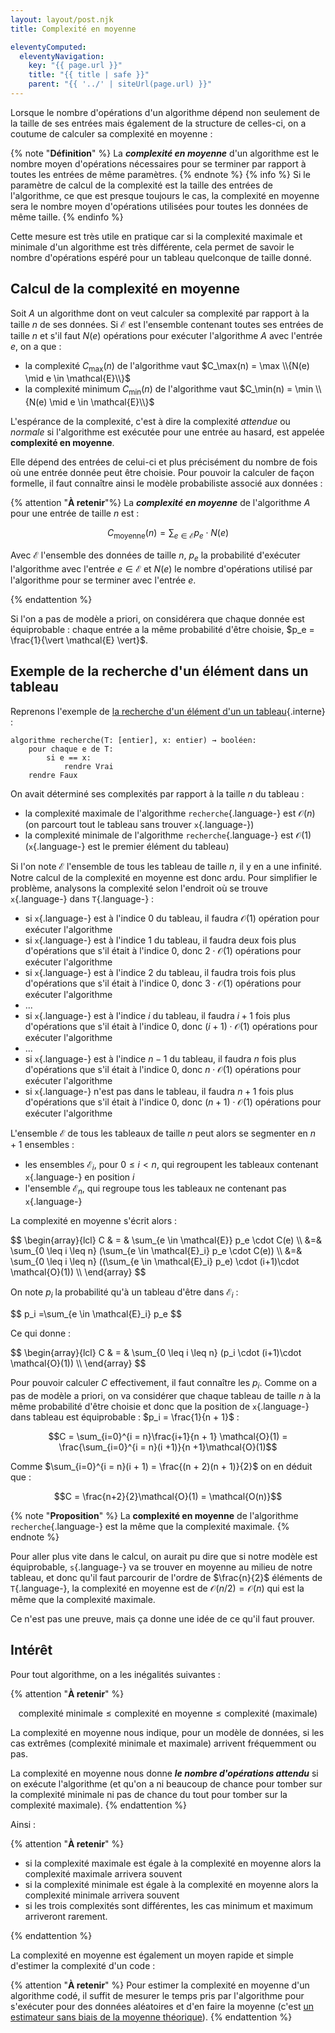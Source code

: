 ```yaml
---
layout: layout/post.njk 
title: Complexité en moyenne

eleventyComputed:
  eleventyNavigation:
    key: "{{ page.url }}"
    title: "{{ title | safe }}"
    parent: "{{ '../' | siteUrl(page.url) }}"
---
```


Lorsque le nombre d'opérations d'un algorithme dépend non seulement de la taille de ses entrées mais également de la structure de celles-ci, on a coutume de calculer sa complexité en moyenne :

{% note "**Définition**" %}
La ***complexité en moyenne*** d'un algorithme est le nombre moyen d'opérations nécessaires pour se terminer par rapport à toutes les entrées de même paramètres.
{% endnote %}
{% info %}
Si le paramètre de calcul de la complexité est la taille des entrées de l'algorithme, ce que est presque toujours le cas, la complexité en moyenne sera le nombre moyen d'opérations utilisées pour toutes les données de même taille.
{% endinfo %}

Cette mesure est très utile en pratique car si la complexité maximale et minimale d'un algorithme est très différente, cela permet de savoir le nombre d'opérations espéré pour un tableau quelconque de taille donné.

## Calcul de la complexité en moyenne

Soit $A$ un algorithme dont on veut calculer sa complexité par rapport à la taille $n$ de ses données. Si $\mathcal{E}$ est l'ensemble contenant toutes ses entrées de taille $n$ et s'il faut $N(e)$ opérations pour exécuter l'algorithme $A$ avec l'entrée $e$, on a que :

- la complexité $C_\max(n)$ de l'algorithme vaut $C_\max(n) = \max \\{N(e) \mid e \in \mathcal{E}\\}$
- la complexité minimum $C_\min(n)$ de l'algorithme vaut $C_\min(n) = \min \\{N(e) \mid e \in \mathcal{E}\\}$

L'espérance de la complexité, c'est à dire la complexité *attendue* ou *normale* si l'algorithme est exécutée pour une entrée au hasard, est appelée **complexité en moyenne**.

Elle dépend des entrées de celui-ci et plus précisément du nombre de fois où une entrée donnée peut être choisie. Pour pouvoir la calculer de façon formelle, il faut connaître ainsi le modèle probabiliste associé aux données :

{% attention "**À retenir**"%}
La ***complexité en moyenne*** de l'algorithme $A$ pour une entrée de taille $n$ est :

$$C_{\text{moyenne}}(n) = \sum_{e \in \mathcal{E}} p_e \cdot N(e)$$

Avec $\mathcal{E}$ l'ensemble des données de taille $n$, $p_e$ la probabilité d'exécuter l'algorithme avec l'entrée $e \in \mathcal{E}$ et $N(e)$ le nombre d'opérations utilisé par l'algorithme pour se terminer avec l'entrée $e$.

{% endattention %}

Si l'on a pas de modèle a priori, on considérera que chaque donnée est équiprobable : chaque entrée a la même probabilité d'être choisie, $p_e = \frac{1}{\vert \mathcal{E} \vert}$.

## <span id="exemple-recherche"></span> Exemple de la recherche d'un élément dans un tableau

Reprenons l'exemple de [la recherche d'un élément d'un un tableau](../complexité-calculs/O-pour-l-algorithmie/#exemple-recherche){.interne} :

```pseudocode
algorithme recherche(T: [entier], x: entier) → booléen:
    pour chaque e de T:
        si e == x:
            rendre Vrai
    rendre Faux
```

On avait déterminé ses complexités par rapport à la taille $n$ du tableau :

- la complexité maximale de l'algorithme `recherche`{.language-} est $\mathcal{O}(n)$ (on parcourt tout le tableau sans trouver `x`{.language-})
- la complexité minimale de l'algorithme `recherche`{.language-} est $\mathcal{O}(1)$ (`x`{.language-} est le premier élément du tableau)

Si l'on note $\mathcal{E}$ l'ensemble de tous les tableau de taille $n$, il y en a une infinité. Notre calcul de la complexité en moyenne est donc ardu. Pour simplifier le problème, analysons la complexité selon l'endroit où se trouve `x`{.language-} dans `T`{.language-} :

- si `x`{.language-} est à l'indice $0$ du tableau, il faudra $\mathcal{O}(1)$ opération pour exécuter l'algorithme
- si `x`{.language-} est à l'indice $1$ du tableau, il faudra deux fois plus d'opérations que s'il était à l'indice $0$, donc  $2 \cdot \mathcal{O}(1)$ opérations pour exécuter l'algorithme
- si `x`{.language-} est à l'indice $2$ du tableau, il faudra trois fois plus d'opérations que s'il était à l'indice $0$, donc  $3 \cdot \mathcal{O}(1)$ opérations pour exécuter l'algorithme
- ...
- si `x`{.language-} est à l'indice $i$ du tableau, il faudra $i+1$ fois plus d'opérations que s'il était à l'indice $0$, donc  $(i+1) \cdot \mathcal{O}(1)$ opérations pour exécuter l'algorithme
- ...
- si `x`{.language-} est à l'indice $n-1$ du tableau, il faudra $n$ fois plus d'opérations que s'il était à l'indice $0$, donc  $n \cdot \mathcal{O}(1)$ opérations pour exécuter l'algorithme
- si `x`{.language-} n'est pas dans le tableau, il faudra $n+1$ fois plus d'opérations que s'il était à l'indice $0$, donc  $(n+1) \cdot \mathcal{O}(1)$ opérations pour exécuter l'algorithme

L'ensemble $\mathcal{E}$ de tous les tableaux de taille $n$ peut alors se segmenter en $n+1$ ensembles :

- les ensembles $\mathcal{E}_i$, pour $0 \leq i < n$, qui regroupent les tableaux contenant `x`{.language-} en position $i$
- l'ensemble $\mathcal{E}_n$, qui regroupe tous les tableaux ne contenant pas `x`{.language-}

La complexité en moyenne s'écrit alors :

<div>
$$
\begin{array}{lcl}
C & = & \sum_{e \in \mathcal{E}} p_e \cdot C(e) \\
&=& \sum_{0 \leq i \leq n} (\sum_{e \in \mathcal{E}_i} p_e \cdot C(e)) \\
&=& \sum_{0 \leq i \leq n} ((\sum_{e \in \mathcal{E}_i} p_e) \cdot (i+1)\cdot \mathcal{O}(1)) \\
\end{array}
$$
</div>

On note $p_{i}$ la probabilité qu'à un tableau d'être dans $\mathcal{E}_i$ :

<div>
$$
p_i =\sum_{e \in \mathcal{E}_i} p_e
$$
</duv>

Ce qui donne :

<div>
$$
\begin{array}{lcl}
C & = & \sum_{0 \leq i \leq n} (p_i \cdot (i+1)\cdot \mathcal{O}(1)) \\
\end{array}
$$
</div>

Pour pouvoir calculer $C$ effectivement, il faut connaître les $p_i$. Comme on a pas de modèle a priori, on va considérer que chaque tableau de taille $n$ à la même probabilité d'être choisie et donc que la position de `x`{.language-} dans tableau est équiprobable : $p_i = \frac{1}{n + 1}$ :

$$C =  \sum_{i=0}^{i = n}\frac{i+1}{n + 1} \mathcal{O}(1) = \frac{\sum_{i=0}^{i = n}(i +1)}{n +1}\mathcal{O}(1)$$

Comme $\sum_{i=0}^{i = n}(i + 1) = \frac{(n + 2)(n + 1)}{2}$ on en déduit que :

$$C = \frac{n+2}{2}\mathcal{O}(1) = \mathcal{O(n)}$$

{% note "**Proposition**" %}
La **complexité en moyenne** de l'algorithme `recherche`{.language-} est la même que la complexité maximale.
{% endnote %}

Pour aller plus vite dans le calcul, on aurait pu dire que si notre modèle est équiprobable, `s`{.language-} va se trouver en moyenne au milieu de notre tableau, et donc qu'il faut parcourir de l'ordre de $\frac{n}{2}$ éléments de `T`{.language-}, la complexité en moyenne est de $\mathcal{O}(n/2) = \mathcal{O}(n)$ qui est la même que la complexité maximale.

Ce n'est pas une preuve, mais ça donne une idée de ce qu'il faut prouver.

## Intérêt

Pour tout algorithme, on a les inégalités suivantes :

{% attention "**À retenir**" %}

$$\mbox{complexité minimale} \leq \mbox{complexité en moyenne} \leq \mbox{complexité (maximale)}$$

La complexité en moyenne nous indique, pour un modèle de données, si les cas extrêmes (complexité minimale et maximale) arrivent fréquemment ou pas.

La complexité en moyenne nous donne ***le nombre d'opérations attendu*** si on exécute l'algorithme (et qu'on a ni beaucoup de chance pour tomber sur la complexité minimale ni pas de chance du tout pour tomber sur la complexité maximale).
{% endattention %}

Ainsi :

{% attention "**À retenir**" %}

- si la complexité maximale est égale à la complexité en moyenne alors la complexité maximale arrivera souvent
- si la complexité minimale est égale à la complexité en moyenne alors la complexité minimale arrivera souvent
- si les trois complexités sont différentes, les cas minimum et maximum arriveront rarement.

{% endattention %}

La complexité en moyenne est également un moyen rapide et simple d'estimer la complexité d'un code :

{% attention "**À retenir**" %}
Pour estimer la complexité en moyenne d'un algorithme codé, il suffit de mesurer le temps pris par l'algorithme pour s'exécuter pour des données aléatoires et d'en faire la moyenne (c'est [un estimateur sans biais de la moyenne théorique](https://fr.wikipedia.org/wiki/Estimateur_(statistique)#Estimateur_de_la_moyenne_de_Y)).
{% endattention %}
